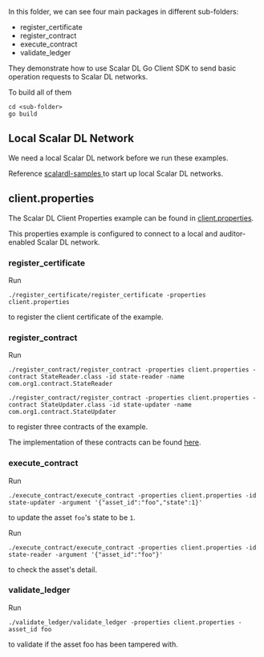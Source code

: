 In this folder, we can see four main packages in different sub-folders:
- register_certificate
- register_contract
- execute_contract
- validate_ledger

They demonstrate how to use Scalar DL Go Client SDK to send basic operation requests to Scalar DL networks.

To build all of them
```
cd <sub-folder>
go build
```

## Local Scalar DL Network
We need a local Scalar DL network before we run these examples.

Reference [scalardl-samples
](https://github.com/scalar-labs/scalardl-samples) to start up local Scalar DL networks.

## client.properties
The Scalar DL Client Properties example can be found in [client.properties](client.properties).

This properties example is configured to connect to a local and auditor-enabled Scalar DL network.

### register_certificate
Run
```
./register_certificate/register_certificate -properties client.properties
```
to register the client certificate of the example.

### register_contract
Run
```
./register_contract/register_contract -properties client.properties -contract StateReader.class -id state-reader -name com.org1.contract.StateReader
```

```
./register_contract/register_contract -properties client.properties -contract StateUpdater.class -id state-updater -name com.org1.contract.StateUpdater
```

to register three contracts of the example.

The implementation of these contracts can be found [here](https://github.com/scalar-labs/scalardl-java-client-sdk/tree/master/src/main/java/com).

### execute_contract
Run
```
./execute_contract/execute_contract -properties client.properties -id state-updater -argument '{"asset_id":"foo","state":1}'
```

to update the asset `foo`'s state to be `1`.

Run
```
./execute_contract/execute_contract -properties client.properties -id state-reader -argument '{"asset_id":"foo"}'
```
to check the asset's detail.

### validate_ledger
Run
```
./validate_ledger/validate_ledger -properties client.properties -asset_id foo
```
to validate if the asset foo has been tampered with.
